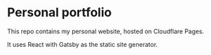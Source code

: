 # Personal portfolio

This repo contains my personal website, hosted on Cloudflare Pages.

It uses React with Gatsby as the static site generator.
